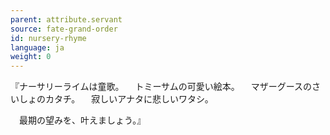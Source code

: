 ```yaml
---
parent: attribute.servant
source: fate-grand-order
id: nursery-rhyme
language: ja
weight: 0
---
```


『ナーサリーライムは童歌。
　トミーサムの可愛い絵本。
　マザーグースのさいしょのカタチ。
　寂しいアナタに悲しいワタシ。

　最期の望みを、叶えましょう。』

